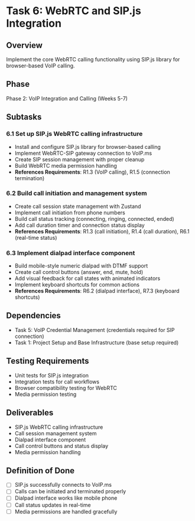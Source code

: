 # Task 6: WebRTC and SIP.js Integration

## Overview

Implement the core WebRTC calling functionality using SIP.js library for browser-based VoIP calling.

## Phase

Phase 2: VoIP Integration and Calling (Weeks 5-7)

## Subtasks

### 6.1 Set up SIP.js WebRTC calling infrastructure

- Install and configure SIP.js library for browser-based calling
- Implement WebRTC-SIP gateway connection to VoIP.ms
- Create SIP session management with proper cleanup
- Build WebRTC media permission handling
- **References Requirements**: R1.3 (VoIP calling), R1.5 (connection termination)

### 6.2 Build call initiation and management system

- Create call session state management with Zustand
- Implement call initiation from phone numbers
- Build call status tracking (connecting, ringing, connected, ended)
- Add call duration timer and connection status display
- **References Requirements**: R1.3 (call initiation), R1.4 (call duration), R6.1 (real-time status)

### 6.3 Implement dialpad interface component

- Build mobile-style numeric dialpad with DTMF support
- Create call control buttons (answer, end, mute, hold)
- Add visual feedback for call states with animated indicators
- Implement keyboard shortcuts for common actions
- **References Requirements**: R6.2 (dialpad interface), R7.3 (keyboard shortcuts)

## Dependencies

- Task 5: VoIP Credential Management (credentials required for SIP connection)
- Task 1: Project Setup and Base Infrastructure (base setup required)

## Testing Requirements

- Unit tests for SIP.js integration
- Integration tests for call workflows
- Browser compatibility testing for WebRTC
- Media permission testing

## Deliverables

- SIP.js WebRTC calling infrastructure
- Call session management system
- Dialpad interface component
- Call control buttons and status display
- Media permission handling

## Definition of Done

- [ ] SIP.js successfully connects to VoIP.ms
- [ ] Calls can be initiated and terminated properly
- [ ] Dialpad interface works like mobile phone
- [ ] Call status updates in real-time
- [ ] Media permissions are handled gracefully
